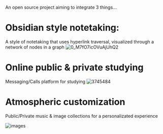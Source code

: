 
An open source project aiming to integrate 3 things...
# Obsidian style notetaking:
  A style of notetaking that uses hyperlink traversal, visualized through a network of nodes in a graph
  ![0_M7fO7icOVuAjUhQ2](https://github.com/KamKooner/openlecture_frontend/assets/85206896/2828352b-46e3-425c-9767-c40c4a2328f6)

# Online public & private studying
  Messaging/Calls platform for studying
  ![3745484](https://github.com/KamKooner/openlecture_frontend/assets/85206896/d363d0d9-4b84-4c77-97b7-b1309ed100b8)

# Atmospheric customization 
  Public/Private music & image collections for a personalizated experience
  
  ![images](https://github.com/KamKooner/openlecture_frontend/assets/85206896/ce89b834-ca53-4390-b56e-9a2c0e4e74e4)




